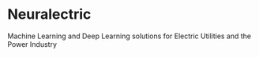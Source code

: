 # Neuralectric
Machine Learning and Deep Learning solutions for Electric Utilities and the Power Industry
